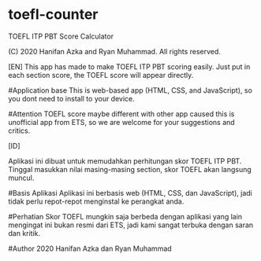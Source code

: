 # toefl-counter
TOEFL ITP PBT Score Calculator

(C) 2020 Hanifan Azka and Ryan Muhammad. All rights reserved.

[EN]
This app has made to make TOEFL ITP PBT scoring easily. Just put in each section score, the TOEFL score
will appear directly.

#Application base
This is web-based app (HTML, CSS, and JavaScript), so you dont need to install to your device.

#Attention
TOEFL score maybe different with other app caused this is unofficial app from ETS, so we are welcome for
your suggestions and critics.

[ID]

Aplikasi ini dibuat untuk memudahkan perhitungan skor TOEFL ITP PBT. Tinggal masukkan nilai masing-masing
section, skor TOEFL akan langsung muncul.

#Basis Aplikasi
Aplikasi ini berbasis web (HTML, CSS, dan JavaScript), jadi tidak perlu repot-repot menginstal ke perangkat anda.

#Perhatian
Skor TOEFL mungkin saja berbeda dengan aplikasi yang lain mengingat ini bukan resmi dari ETS, jadi kami 
sangat terbuka dengan saran dan kritik.

#Author
2020 Hanifan Azka dan Ryan Muhammad
